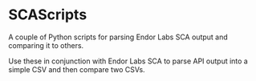 # SCAScripts

A couple of Python scripts for parsing Endor Labs SCA output and comparing it to others. 

Use these in conjunction with Endor Labs SCA to parse API output into a simple CSV and then compare two CSVs.

